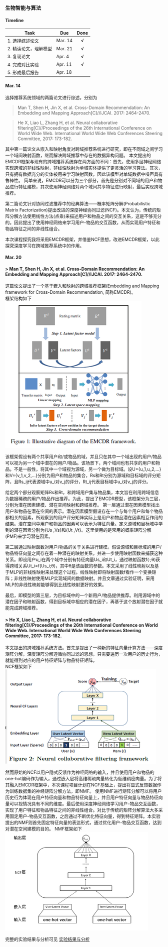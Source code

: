 ### 生物智能与算法

#### Timeline  

| Task | Due | Done |
| --- | --- | :-: |
| 1. 选择综述论文 | Mar. 14 | √ |  
| 2. 精读论文，理解模型 | Mar. 21 | √ |  
| 3. 复现论文 | Apr. 4 | √ |  
| 4. 完成对比实验 | Apr. 11 | √ |  
| 5. 形成最后报告 | Apr. 18 |  |  

#### Mar. 14  
选择推荐系统领域的两篇论文进行综述，分别为
> Man T, Shen H, Jin X, et al. Cross-Domain Recommendation: An Embedding and Mapping Approach[C]//IJCAI. 2017: 2464-2470.

> He X, Liao L, Zhang H, et al. Neural collaborative filtering[C]//Proceedings of the 26th International Conference on World Wide Web. International World Wide Web Conferences Steering Committee, 2017: 173-182.

其中第一篇论文从嵌入和映射角度对跨域推荐系统进行研究，即在不同域之间学习一个域间映射函数，继而解决跨域推荐中存在的数据异构问题。
本文提出的EMCDR框架与现有的跨域推荐系统存在两方面的不同：首先，使用多层神经网络实现跨域的非线性映射，非线性映射为单域实体提供了更灵活的学习算法。其次，只有拥有数据充分的实体被用来学习映射函数，因此该模型对单域数据中噪声具有鲁棒性。
简单来说，EMCDR可以分为三个部分，首先是分别对不同域的用户和物品进行特征建模，其次使用神经网络对两个域间共享特征进行映射，最后实现跨域推荐。

第二篇论文针对协同过滤推荐中的经典算法——概率矩阵分解(Probabilistic Matrix Factorization)提出改进的深度神经协同过滤(NCF)。本文认为，传统的矩阵分解方法使用线性方法(点乘)来描述用户和物品之间的交互关系，这是不够充分的。因此提出了使用神经网络来学习用户-物品的交互函数，从而实现用户特征和物品特征之间的非线性组合。

本次课程探究我将采用EMCDR框架，并借鉴NCF思想，改进EMCDR框架，以此探究深度学习在跨域推荐系统中的作用。

#### Mar. 20  
#### > Man T, Shen H, Jin X, et al. Cross-Domain Recommendation: An Embedding and Mapping Approach[C]//IJCAI. 2017: 2464-2470.

这篇论文提出了一个基于嵌入和映射的跨域推荐框架(Embedding and Mapping framework for Cross-Domain Recommendation, 简称EMCDR)。  
框架结构如下  
![EMCDR framework](EMCDR.png)

该框架假设有两个共享用户和/或物品的域，并且只在其中一个域出现的用户/物品可以视为另一个域中潜在的用户/物品。该场景下，两个域间也有共享的用户和物品。不是一般性，将其中一个域视为源域，另一个做为目标域。设U={u_1,u_2,…} 和V={v_1,v_2,…}分别为用户和物品的集合，Rs和Rt分别为源域和目标域的评分矩阵，且Rs_ij代表源域中u_i对v_j的评分，Rt_ij代表目标域中u_i对v_j的评分。

给定两个部分观察矩阵Rs和Rt，和跨域用户集与物品集，本文旨在利用跨域信息为数据稀疏的用户/物品作出推荐。为此，提出了EMCDR模型，该框架分为三层，分别为潜在因素建模、潜在空间映射和跨域推荐。
第一层通过潜在因素模型找出用户和物品在潜在空间的表示。潜在因素模型假设存在一个与每个用户和每个物品都相关的因素，所观察到的用户评分矩阵实际上是用户和物品潜在因素相互作用的结果。潜在空间中用户和物品的因素可以表示为特征向量。定义源域和目标域中学到的潜在因素分别为{Us  ,Vs}和{Ut  ,Vt}。这里使用的是常用的概率矩阵分解(PMF)来学习潜在因素。

第二层通过映射函数对用户/物品的关于关系进行建模。假设源域和目标域的用户/物品特征向量之间存在着一种潜在的映射关系，并进一步使用映射函数来捕获这种关系。即设用户u_i在两个域中分别有特征向量Us_i和Ut_i，通过映射函数f(∙;θ)获得跨域关系Ut_i=f(Us_i;θ)，其中θ是该函数的参数。本文采用了线性映射以及基于MLP的非线性映射来处理这个过程。线性映射即将映射函数f看作一个变换矩阵；非线性映射使用MLP实现域间的数据映射。并且文章通过实验证明，采用MLP的非线性映射能够得到比线性映射更好的效果。

最后，即模型的第三层，为目标域中的一个新用户/物品提供推荐。利用源域中的潜在因子和映射函数，得到目标域中相应的潜在因子，再基于这个放射潜在因子就能完成跨域推荐。

#### > He X, Liao L, Zhang H, et al. Neural collaborative filtering[C]//Proceedings of the 26th International Conference on World Wide Web. International World Wide Web Conferences Steering Committee, 2017: 173-182.

本文提出的跨域推荐系统方法。首先是提出了一种新的特征向量计算方法——深度矩阵分解，深度矩阵分解遵循协同过滤的思想，只需要遍历一次用户的历史行为，就能得到对应的用户特征矩阵与物品特征矩阵。  
NCF框架如下  
![NCF](origin_NCF.png)

然而原始的NCF以用户隐式反馈作为神经网络的输入，并且使用用户和物品的one-hot编码作为输入，通过嵌入层将高维稀疏向量转化为低维稠密向量。为了将其融入EMCDR框架中，本次课程项目计划在NCF基础上，提出将显式反馈数据作为训练数据集的神经矩阵分解方法，即NMF。
使用NMF进行矩阵分解可以将用户历史行为体现在用户特征向量和物品特征向量上，并且用户特征向量与物品特征向量可以视情况具有不同的维度。最后使用深度神经网络学习用户-物品交互函数，实现了用户特征和物品特征之间的非线性组合。对比于传统的矩阵分解算法大多采用固定用户-物品交互函数，之后通过不断优化特征向量，得到特征矩阵。本实验提出的NMF则首先固定特征向量的表达形式，通过优化用户-物品交互函数，达到对潜在空间建模的目的。
NMF框架如下  
![NMF](NCF.png)


完整的实验结果与分析可见 [实验结果与分析](实验结果与分析.md)
